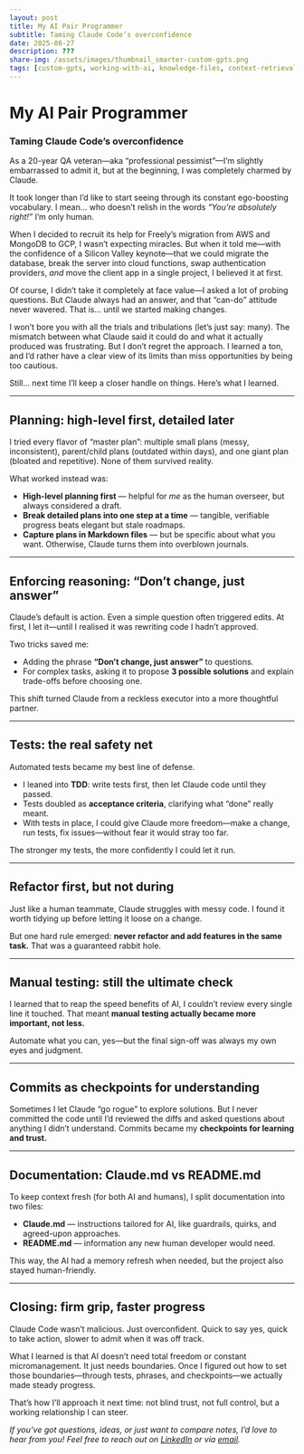 ```yaml
---
layout: post
title: My AI Pair Programmer
subtitle: Taming Claude Code’s overconfidence
date: 2025-08-27
description: ???
share-img: /assets/images/thumbnail_smarter-custom-gpts.png
tags: [custom-gpts, working-with-ai, knowledge-files, context-retrieval, prompting]
---
```

# My AI Pair Programmer

### Taming Claude Code’s overconfidence

As a 20-year QA veteran—aka “professional pessimist”—I’m slightly embarrassed to admit it, but at the beginning, I was completely charmed by Claude.

It took longer than I’d like to start seeing through its constant ego-boosting vocabulary. I mean… who doesn’t relish in the words *“You’re absolutely right!”* I’m only human.

When I decided to recruit its help for Freely’s migration from AWS and MongoDB to GCP, I wasn’t expecting miracles. But when it told me—with the confidence of a Silicon Valley keynote—that we could migrate the database, break the server into cloud functions, swap authentication providers, *and* move the client app in a single project, I believed it at first.

Of course, I didn’t take it completely at face value—I asked a lot of probing questions. But Claude always had an answer, and that “can-do” attitude never wavered. That is… until we started making changes.

I won’t bore you with all the trials and tribulations (let’s just say: many). The mismatch between what Claude said it could do and what it actually produced was frustrating. But I don’t regret the approach. I learned a ton, and I’d rather have a clear view of its limits than miss opportunities by being too cautious.

Still… next time I’ll keep a closer handle on things. Here’s what I learned.

---

## Planning: high-level first, detailed later

I tried every flavor of “master plan”: multiple small plans (messy, inconsistent), parent/child plans (outdated within days), and one giant plan (bloated and repetitive). None of them survived reality.

What worked instead was:

* **High-level planning first** — helpful for *me* as the human overseer, but always considered a draft.
* **Break detailed plans into one step at a time** — tangible, verifiable progress beats elegant but stale roadmaps.
* **Capture plans in Markdown files** — but be specific about what you want. Otherwise, Claude turns them into overblown journals.

---

## Enforcing reasoning: “Don’t change, just answer”

Claude’s default is action. Even a simple question often triggered edits. At first, I let it—until I realised it was rewriting code I hadn’t approved.

Two tricks saved me:

* Adding the phrase **“Don’t change, just answer”** to questions.
* For complex tasks, asking it to propose **3 possible solutions** and explain trade-offs before choosing one.

This shift turned Claude from a reckless executor into a more thoughtful partner.

---

## Tests: the real safety net

Automated tests became my best line of defense.

* I leaned into **TDD**: write tests first, then let Claude code until they passed.
* Tests doubled as **acceptance criteria**, clarifying what “done” really meant.
* With tests in place, I could give Claude more freedom—make a change, run tests, fix issues—without fear it would stray too far.

The stronger my tests, the more confidently I could let it run.

---

## Refactor first, but not during

Just like a human teammate, Claude struggles with messy code. I found it worth tidying up before letting it loose on a change.

But one hard rule emerged: **never refactor and add features in the same task.** That was a guaranteed rabbit hole.

---

## Manual testing: still the ultimate check

I learned that to reap the speed benefits of AI, I couldn’t review every single line it touched. That meant **manual testing actually became more important, not less.**

Automate what you can, yes—but the final sign-off was always my own eyes and judgment.

---

## Commits as checkpoints for understanding

Sometimes I let Claude “go rogue” to explore solutions. But I never committed the code until I’d reviewed the diffs and asked questions about anything I didn’t understand. Commits became my **checkpoints for learning and trust.**

---

## Documentation: Claude.md vs README.md

To keep context fresh (for both AI and humans), I split documentation into two files:

* **Claude.md** — instructions tailored for AI, like guardrails, quirks, and agreed-upon approaches.
* **README.md** — information any new human developer would need.

This way, the AI had a memory refresh when needed, but the project also stayed human-friendly.

---

## Closing: firm grip, faster progress

Claude Code wasn’t malicious. Just overconfident. Quick to say yes, quick to take action, slower to admit when it was off track.

What I learned is that AI doesn’t need total freedom or constant micromanagement. It just needs boundaries. Once I figured out how to set those boundaries—through tests, phrases, and checkpoints—we actually made steady progress.

That’s how I’ll approach it next time: not blind trust, not full control, but a working relationship I can steer.

*If you’ve got questions, ideas, or just want to compare notes, I’d love to hear from you! Feel free to reach out on [LinkedIn](https://www.linkedin.com/in/aidanboyd/) or via [email](mailto:aidanjboyd@gmail.com).*